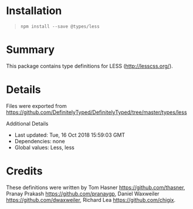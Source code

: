 # Installation
> `npm install --save @types/less`

# Summary
This package contains type definitions for LESS (http://lesscss.org/).

# Details
Files were exported from https://github.com/DefinitelyTyped/DefinitelyTyped/tree/master/types/less

Additional Details
 * Last updated: Tue, 16 Oct 2018 15:59:03 GMT
 * Dependencies: none
 * Global values: Less, less

# Credits
These definitions were written by Tom Hasner <https://github.com/thasner>, Pranay Prakash <https://github.com/pranaygp>, Daniel Waxweiler <https://github.com/dwaxweiler>, Richard Lea <https://github.com/chigix>.
